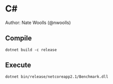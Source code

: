 # C#

Author: Nate Woolls (@nwoolls)

## Compile

```
dotnet build -c release
```

## Execute

```
dotnet bin/release/netcoreapp2.1/Benchmark.dll
```
